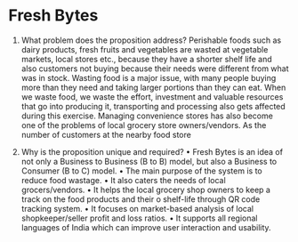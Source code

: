 # Fresh Bytes
1. What problem does the proposition address?
Perishable foods such as dairy products, fresh fruits and vegetables are wasted at vegetable markets, local stores etc., because they have a shorter shelf life and also customers not buying because their needs were different from what was in stock. Wasting food is a major  issue, with many people buying  more  than they need and taking larger portions than they can eat. When we waste food, we waste the effort, investment and valuable resources that go into producing it, transporting and processing also gets affected during this exercise. Managing convenience stores has also become one of the problems of local
grocery store owners/vendors. As the number  of  customers at the nearby food store

2. Why is the proposition unique and required?
•	Fresh Bytes is an idea of not only a Business to Business (B to B) model, but also a Business to Consumer (B to C) model.
•	The main purpose of the system is to reduce food wastage.
•	It also caters the needs of local grocers/vendors.
•	It helps the local grocery shop owners to keep a track on the food products and their
o	shelf-life through QR code tracking system.
•	It focuses on market-based analysis of local shopkeeper/seller profit and loss ratios.
•	It supports all regional languages of India which can improve user interaction and usability.
